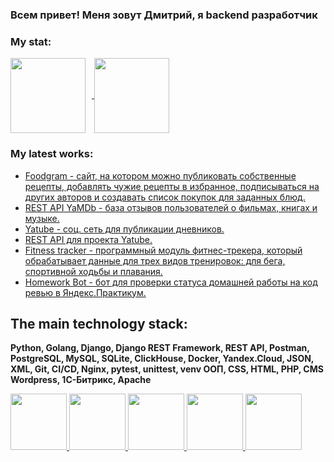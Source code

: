 ### Всем привет! Меня зовут Дмитрий, я backend разработчик

### My stat:
<div>
<a href="https://github-readme-stats.vercel.app/api?username=wisphes&hide=contribs&show_icons=true&theme=dark">
  <img  align="center" height="120"style="margin-right: 10px" src="https://github-readme-stats.vercel.app/api?username=wisphes&hide=contribs&show_icons=true&theme=dark" />
</a>
<a href="https://github-readme-stats.vercel.app/api/top-langs/?username=wisphes&layout=compact&theme=dark">
  <img align="center" height="120" src="https://github-readme-stats.vercel.app/api/top-langs/?username=wisphes&layout=compact&theme=dark" />
</a>
</div>

### My latest works:
<!-- START -->
- [Foodgram - сайт, на котором можно публиковать собственные рецепты, добавлять чужие рецепты в избранное, подписываться на других авторов и создавать список покупок для заданных блюд.](https://github.com/WispHes/foodgram-project-react)
- [REST API YaMDb - база отзывов пользователей о фильмах, книгах и музыке.](https://github.com/WispHes/api_yamdb)
- [Yatube - соц. сеть для публикации дневников.](https://github.com/WispHes/hw05_final)
- [REST API для проекта Yatube.](https://github.com/WispHes/api_final_yatube)
- [Fitness tracker - программный модуль фитнес-трекера, который обрабатывает данные для трех видов тренировок: для бега,    спортивной ходьбы и плавания.](https://github.com/WispHes/hw_python_oop)
- [Homework Bot - бот для проверки статуса домашней работы на код ревью в Яндекс.Практикум.](https://github.com/WispHes/homework_bot)
<!-- END -->

## The main technology stack:
**Python, Golang, Django, Django REST Framework, REST API, Postman, PostgreSQL, MySQL, SQLite, ClickHouse,  Docker, Yandex.Cloud, JSON, XML, Git, CI/CD, Nginx, pytest, unittest, venv ООП, CSS, HTML, PHP, CMS Wordpress, 1С-Битрикс, Apache**
<div>
  <a href="https://www.python.org/"><img height="90" src="https://cdn.jsdelivr.net/gh/devicons/devicon/icons/python/python-original-wordmark.svg" />
  <a href="https://go.dev/"><img height="90" src="https://cdn.jsdelivr.net/gh/devicons/devicon/icons/go/go-original.svg" />
  <a href="https://www.djangoproject.com/"><img height="90"  src="https://cdn.jsdelivr.net/gh/devicons/devicon/icons/django/django-plain.svg" />
  <a href="https://www.postgresql.org/"><img  height="90"src="https://cdn.jsdelivr.net/gh/devicons/devicon/icons/postgresql/postgresql-original.svg" />
  <a href="https://www.docker.com/"><img height="90" src="https://cdn.jsdelivr.net/gh/devicons/devicon/icons/docker/docker-original.svg" />
</div>


